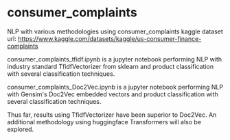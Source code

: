 # consumer_complaints
NLP with various methodologies using consumer_complaints kaggle dataset
url: https://www.kaggle.com/datasets/kaggle/us-consumer-finance-complaints

consumer_complaints_tfidf.ipynb is a jupyter notebook performing NLP with industry standard TfidfVectorizer from sklearn and product classification with several classification techniques.

consumer_complaints_Doc2Vec.ipynb is a jupyter notebook performing NLP with Gensim's Doc2Vec embedded vectors and product classification with several classification techniques.

Thus far, results using TfidfVectorizer have been superior to Doc2Vec.  An additional methodology using huggingface Transformers will also be explored.

